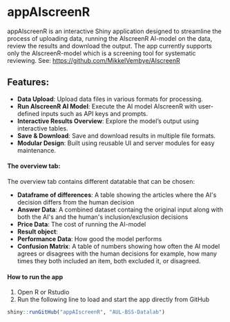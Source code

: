 # appAIscreenR
appAIscreenR is an interactive Shiny application designed to streamline the process of uploading data, 
running the AIscreenR AI-model on the data, review the results and download the output. The app currently supports 
only the AIscreenR-model which is a screening tool for systematic reviewing. See: https://github.com/MikkelVembye/AIscreenR


## Features:
- **Data Upload**: Upload data files in various formats for processing.
- **Run AIscreenR AI Model**: Execute the AI model AIscreenR with user-defined inputs such as API keys and prompts.
- **Interactive Results Overview**: Explore the model’s output using interactive tables.
- **Save & Download**: Save and download results in multiple file formats.
- **Modular Design**: Built using reusable UI and server modules for easy maintenance.

#### The overview tab:
The overview tab contains different datatable that can be chosen: 

- **Dataframe of differences**: A table showing the articles where the AI's decision differs from the human decision
- **Answer Data**: A combined dataset containg the original input along with both the AI's and the human's inclusion/exclusion decisions
- **Price Data**: The cost of running the AI-model
- **Result object**: 
- **Performance Data**: How good the model performs
- **Confusion Matrix**: A table of numbers showing how often the AI model agrees or disagrees with the human decisions for example, how many times they both included an item, both excluded it, or disagreed. 


#### How to run the app
1. Open R or Rstudio
3. Run the following line to load and start the app directly from GitHub

```r
shiny::runGitHub("appAIscreenR", "AUL-BSS-Datalab")
```

